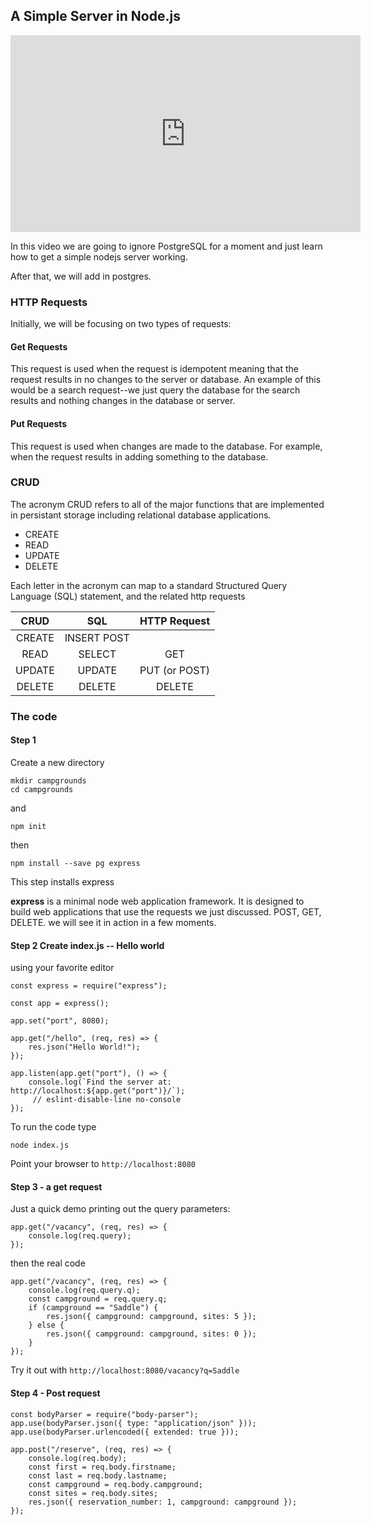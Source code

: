 ## A Simple Server in Node.js

<iframe width="560" height="315" src="https://www.youtube.com/embed/iXi5G1P6Gns" frameborder="0" allowfullscreen></iframe>

In this video we are going to ignore PostgreSQL for a moment and just learn how to get a simple nodejs server working. 

After that, we will add in postgres.


### HTTP Requests
Initially, we will be focusing on two types of requests:

#### Get Requests
This request is used when the request is idempotent meaning that the request results in no changes to the server or database. An example of this would be a search request--we just query the database for the search results and nothing changes in the database or server.

#### Put Requests
This request is used when changes are made to the database. For example, when the request results in adding something to the database.  

### CRUD
The acronym CRUD refers to all of the major functions that are implemented in persistant storage including relational database applications. 

* CREATE
* READ
* UPDATE
* DELETE 

Each letter in the acronym can map to a standard Structured Query Language (SQL) statement, and the related http requests

CRUD | SQL | HTTP Request
:---: | :---: | :---: 
CREATE |INSERT  POST
READ | SELECT | GET
 UPDATE | UPDATE | PUT (or POST)
DELETE  | DELETE | DELETE




### The code


#### Step 1
Create a new directory

	mkdir campgrounds
	cd campgrounds

and 

	npm init

then 

	npm install --save pg express 


This step installs express

**express** is a minimal node web application framework. It is designed to build web applications that use the requests we just discussed. POST, GET, DELETE. we will see it in action in a few moments.



#### Step 2 Create index.js  -- Hello world
using your favorite editor


	const express = require("express");

	const app = express();

	app.set("port", 8080);

	app.get("/hello", (req, res) => {
		res.json("Hello World!");
	});

	app.listen(app.get("port"), () => {
		console.log(`Find the server at: http://localhost:${app.get("port")}/`);
		 // eslint-disable-line no-console
	});


To run the code type

	node index.js

Point your browser to `http://localhost:8080`

#### Step 3 - a get request

Just a quick demo printing out the query parameters: 

	app.get("/vacancy", (req, res) => {
		console.log(req.query);
	});
	
then the real code

	app.get("/vacancy", (req, res) => {
		console.log(req.query.q);
		const campground = req.query.q;
		if (campground == "Saddle") {
			res.json({ campground: campground, sites: 5 });
		} else {
			res.json({ campground: campground, sites: 0 });
		}
	});

Try it out with `http://localhost:8080/vacancy?q=Saddle`


#### Step 4 - Post request

	const bodyParser = require("body-parser");
	app.use(bodyParser.json({ type: "application/json" }));
	app.use(bodyParser.urlencoded({ extended: true }));

	app.post("/reserve", (req, res) => {
		console.log(req.body);
		const first = req.body.firstname;
		const last = req.body.lastname;
		const campground = req.body.campground;
		const sites = req.body.sites;
		res.json({ reservation_number: 1, campground: campground });
	});
